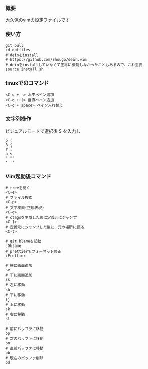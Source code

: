 ### 概要
大久保のvimの設定ファイルです

### 使い方
```
git pull
cd dotfiles
# deinをinstall
# https://github.com/Shougo/dein.vim
# deinをinstallしていなくて正常に機能しなかったこともあるので、これ重要
source install.sh
```


### tmuxでのコマンド
```
<C-q + -> 水平ペイン追加
<C-q + |> 垂直ペイン追加
<C-q + space> ペイン入れ替え

```

### 文字列操作
ビジュアルモードで選択後 S を入力し
```
b (
B {
r [
a <
" ""
' ''
```

### Vim起動後コマンド
```
# treeを開く
<C-e>
# ファイル検索
<C-p>
# 文字検索(正規表現)
<C-g>
# ctagsを生成した後に定義元にジャンプ
<C-]>
# 定義元にジャンプした後に、元の場所に戻る
<C-t>

# git blameを起動
:Gblame
# prettierでフォーマット修正
:Prettier

# 横に画面追加
sv
# 下に画面追加
ss
# 左に移動
sh
# 下に移動
sj
# 上に移動
sk
# 右に移動
sl

# 前にバッファに移動
bp
# 次のバッファに移動
bn
# 直前バッファに移動
bb
# 現在のバッファ削除
bd
```

